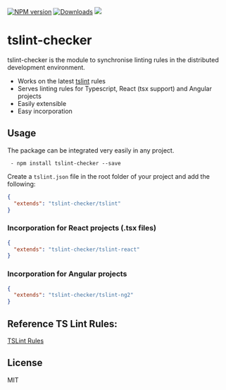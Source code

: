 [![NPM version](https://badge.fury.io/js/@amittksharma/tslint-checker.svg)](https://www.npmjs.com/package/@amittksharma/tslint-checker)
[![Downloads](http://img.shields.io/npm/dm/@amittksharma/tslint-checker.svg)](https://npmjs.org/package/@amittksharma/tslint-checker)
[![](https://img.shields.io/npm/l/@amittksharma/tslint-checker.svg)](https://img.shields.io/npm/l/@amittksharma/tslint-checker.svg)

# tslint-checker

tslint-checker is the module to synchronise linting rules in the distributed development environment.

- Works on the latest [tslint](https://palantir.github.io/tslint/rules/) rules
- Serves linting rules for Typescript, React (tsx support) and Angular projects
- Easily extensible
- Easy incorporation

## Usage

The package can be integrated very easily in any project.

```
 - npm install tslint-checker --save
```

Create a `tslint.json` file in the root folder of your project and add
the following:

```json
{
  "extends": "tslint-checker/tslint"
}
```

### Incorporation for React projects (.tsx files)

```json
{
  "extends": "tslint-checker/tslint-react"
}
```

### Incorporation for Angular projects

```json
{
  "extends": "tslint-checker/tslint-ng2"
}
```

## Reference TS Lint Rules:

[TSLint Rules](https://palantir.github.io/tslint/rules/)

## License

MIT
